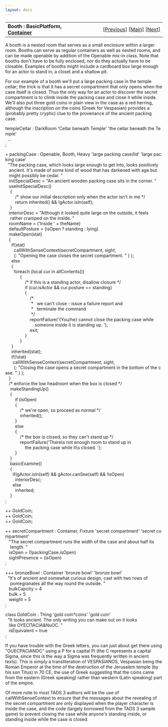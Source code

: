 ```yaml
---
layout: docs
---
```

<table width="100%" data-border="0" data-cellspacing="0"
data-cellpadding="3" data-bgcolor="#C0C0C0">
<colgroup>
<col style="width: 50%" />
<col style="width: 50%" />
</colgroup>
<tbody>
<tr>
<td style="text-align: left;"><strong>Booth : BasicPlatform, <a
href="container.html">Container</a><br />
</strong></td>
<td style="text-align: right;"><a href="outofreach.html">[Previous]</a>
<a href="generalintroduction.html">[Main]</a> <a
href="vehicle.html">[Next]</a></td>
</tr>
</tbody>
</table>

  
A booth is a nested room that serves as a small enclosure within a
larger room. Booths can serve as regular containers as well as nested
rooms, and can be made openable by addition of the Openable mix-in
class. Note that booths don't have to be fully enclosed, nor do they
actually have to be closable. Examples of booths might include a
cardboard box large enough for an actor to stand in, a closet and a
shallow pit.  
  
For our example of a booth we'll put a large packing case in the temple
cellar; the trick is that it has a secret compartment that only opens
when the case itself is closed. Thus the only way for an actor to
discover the secret compartment is to climb inside the packing case and
close it while inside. We'll also put three gold coins in plain view in
the case as a red herring, although the inscription on the coins (Greek
for Vespasian) provides a (probably pretty cryptic) clue to the
provenance of the ancient packing case.  
  
templeCellar : DarkRoom 'Cellar beneath Temple' 'the cellar beneath the Temple'  
  ...  
;  
  
+ packingCase : Openable, Booth, Heavy 'large packing case/lid' 'large packing case'  
  "The packing case, which looks large enough to get into, looks positively  
   ancient. It's made of some kind of wood that has darkened with age but  
   might possibly be cedar. "  
   initSpecialDesc = "An ancient wooden packing case sits in the corner. "  
   useInitSpecialDesc()  
    {  
        /\* show our initial description only when the actor isn't in me \*/  
        return inherited() && !gActor.isIn(self);  
    }  
   interiorDesc = "Although it looked quite large on the outside, it feels  
    rather cramped on the inside. "  
   roomName = ('Inside ' + theName)  
   defaultPosture = (isOpen ? standing : lying)  
   makeOpen(stat)  
   {  
     if(stat)  
       callWithSenseContext(secretCompartment, sight,  
       {: "Opening the case closes the secret compartment. " } );  
     else  
     {  
       foreach (local cur in allContents())  
            {  
                /\* if this is a standing actor, disallow closure \*/  
                if (cur.isActor && cur.posture == standing)  
                {  
                    /\*   
                     \*   we can't close - issue a failure report and  
                     \*   terminate the command   
                     \*/  
                    reportFailure('{You/he} cannot close the packing case while  
                        someone inside it is standing up. ');  
                    exit;  
                }  
            }  
     }  
     inherited(stat);  
     if(!stat)  
      callWithSenseContext(secretCompartment, sight,  
       {: "Closing the case opens a secret compartment in the bottom of the case. " } );  
   }  
   /\* enforce the low headroom when the box is closed \*/  
    makeStandingUp()  
    {  
        if (isOpen)  
        {  
            /\* we're open, so proceed as normal \*/  
            inherited();  
        }  
        else  
        {  
            /\* the box is closed, so they can't stand up \*/  
            reportFailure('There\\s not enough room to stand up in  
                the packing case while it\\s closed. ');  
        }  
    }  
    basicExamine()  
    {  
      if(gActor.isIn(self) && gActor.canSee(self) && !isOpen)  
        interiorDesc;  
      else  
        inherited;         
    }  
;  
  
++ GoldCoin;  
++ GoldCoin;  
++ GoldCoin;  
  
  
++ secretCompartment : Container, Fixture 'secret compartment' 'secret compartment'  
   "The secret compartment runs the width of the case and about half its  
    length. "  
   isOpen = (!packingCase.isOpen)  
   sightPresence = (isOpen)     
;  
  
+++ bronzeBowl : Container 'bronze bowl' 'bronze bowl'   
  "It's of ancient and somewhat curious design, cast with two rows of  
    pomegranates all the way round the outside. "  
   bulkCapcity = 4  
   bulk = 5  
   weight = 5   
;  
  
class GoldCoin : Thing 'gold coin\*coins' 'gold coin'  
  "It looks ancient. The only writing you can make out on it looks  
   like &Omicron;&Upsilon;&Epsilon;C&Pi;&Alpha;C&Iota;&Alpha;&Nu&Omicron;C. "  
   isEquivalent = true  
;  
  
If you have trouble with the Greek letters, you can just about get there
using "OUECPACIANOC" using a P for a capital Pi (the C represents a
capital Sigma, since this is the way a Sigma was frequently written in
ancient texts). This is simply a transliteration of VESPASIANOS,
Vespasian being the Roman Emperor at the time of the destruction of the
Jerusalem temple (by his son Titus) in 70 CE, the use of Greek
suggesting that the coins came from the eastern (Greek speaking) rather
than western (Latin speaking) part of the empire.  
  
Of more note to most TADS 3 authors will be the use of
callWithSenseContext to ensure that the messages about the revealing of
the secret compartment are only displayed when the player character is
inside the case, and the code (largely borrowed from the TADS 3 sample
game) to prevent closing the case while anyone's standing inside, or
standing inside while the case is closed.  
